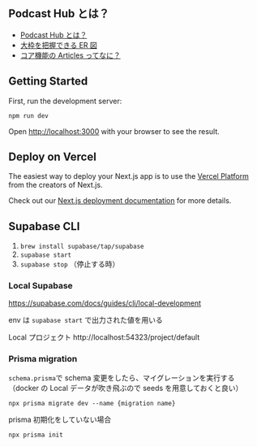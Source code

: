 ## Podcast Hub とは？

- [Podcast Hub とは？](https://github.com/TokiyaHorikawa/podcast-hub/blob/main/docs/what_is_podacst-hub.md)
- [大枠を把握できる ER 図](https://github.com/TokiyaHorikawa/podcast-hub/blob/main/docs/database.md)
- [コア機能の Articles ってなに？](https://github.com/TokiyaHorikawa/podcast-hub/blob/main/docs/what_id_articles.md)

## Getting Started

First, run the development server:

```bash
npm run dev
```

Open [http://localhost:3000](http://localhost:3000) with your browser to see the result.

## Deploy on Vercel

The easiest way to deploy your Next.js app is to use the [Vercel Platform](https://vercel.com/new?utm_medium=default-template&filter=next.js&utm_source=create-next-app&utm_campaign=create-next-app-readme) from the creators of Next.js.

Check out our [Next.js deployment documentation](https://nextjs.org/docs/deployment) for more details.

## Supabase CLI

1. `brew install supabase/tap/supabase`
2. `supabase start`
3. `supabase stop` （停止する時）

### Local Supabase

https://supabase.com/docs/guides/cli/local-development

env は `supabase start` で出力された値を用いる

Local プロジェクト
http://localhost:54323/project/default

### Prisma migration

`schema.prisma`で schema 変更をしたら、マイグレーションを実行する
（docker の Local データが吹き飛ぶので seeds を用意しておくと良い）

```
npx prisma migrate dev --name {migration name}
```

prisma 初期化をしていない場合

```
npx prisma init
```
